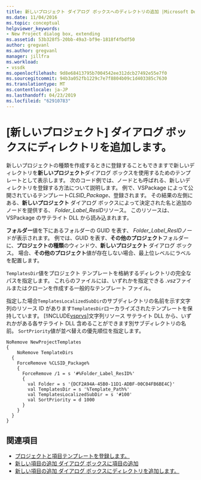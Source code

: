 ```yaml
---
title: 新しいプロジェクト ダイアログ ボックスへのディレクトリの追加 |Microsoft Docs
ms.date: 11/04/2016
ms.topic: conceptual
helpviewer_keywords:
- New Project dialog box, extending
ms.assetid: 53b328f5-20bb-49a3-bf9e-1818f4fbdf50
author: gregvanl
ms.author: gregvanl
manager: jillfra
ms.workload:
- vssdk
ms.openlocfilehash: 9d8e68413795b7004542ee312dcb27492e55e7f0
ms.sourcegitcommit: 94b3a052fb1229c7e7f8804b09c1d403385c7630
ms.translationtype: MT
ms.contentlocale: ja-JP
ms.lasthandoff: 04/23/2019
ms.locfileid: "62910783"
---
```

# <a name="add-directories-to-the-new-project-dialog-box"></a>[新しいプロジェクト] ダイアログ ボックスにディレクトリを追加します。
新しいプロジェクトの種類を作成するときに登録することもできますで新しいディレクトリを**新しいプロジェクト**ダイアログ ボックスを使用するためのテンプレートとして表示します。 次のコード例では、ノードとも呼ばれる、新しいディレクトリを登録する方法について説明します。 例で、VSPackage によって公開されているテンプレート*CLSID_Package*、登録されます。 その結果の左側にある、**新しいプロジェクト** ダイアログ ボックスによって決定された名と追加のノードを提供する、 *Folder_Label_ResID*リソース。 このリソースは、VSPackage のサテライト DLL から読み込まれます。

 **フォルダー**値を下にあるフォルダーの GUID を表す、 *Folder_Label_ResID*ノードが表示されます。 例では、GUID を表す、**その他のプロジェクト**フォルダーに、**プロジェクトの種類**のウィンドウ、**新しいプロジェクト** ダイアログ ボックス。 場合、**その他のプロジェクト**値が存在しない場合、最上位レベルにラベルを配置します。

 `TemplatesDir`値をプロジェクト テンプレートを格納するディレクトリの完全なパスを指定します。 これらのファイルには、いずれかを指定できる *.vsz*ファイルまたはクローンを作成する一般的なテンプレート ファイル。

 指定した場合`TemplatesLocalizedSubDir`のサブディレクトリの名前を示す文字列のリソース ID があります`TemplatesDir`ローカライズされたテンプレートを保持しています。 [!INCLUDE[vsprvs](../../code-quality/includes/vsprvs_md.md)]文字列リソース サテライト DLL から、いずれかがある各サテライト DLL 含めることができます別サブディレクトリの名前。 `SortPriority`値が並べ替えの優先順位を指定します。

```
NoRemove NewProjectTemplates
{
    NoRemove TemplateDirs
  {
    ForceRemove %CLSID_Package%
    {
      ForceRemove /1 = s '#%Folder_Label_ResID%'
      {
        val Folder = s '{DCF2A94A-45B0-11D1-ADBF-00C04FB6BE4C}'
        val TemplatesDir = s '%Template_Path%'
        val TemplatesLocalizedSubDir = s '#100'
        val SortPriority = d 1000
      }
    }
  }
}
```

## <a name="see-also"></a>関連項目
- [プロジェクトと項目テンプレートを登録します。](../../extensibility/internals/registering-project-and-item-templates.md)
- [新しい項目の追加 ダイアログ ボックスに項目の追加](../../extensibility/internals/adding-items-to-the-add-new-item-dialog-boxes.md)
- [新しい項目の追加 ダイアログ ボックスにディレクトリを追加します。](../../extensibility/internals/adding-directories-to-the-add-new-item-dialog-box.md)